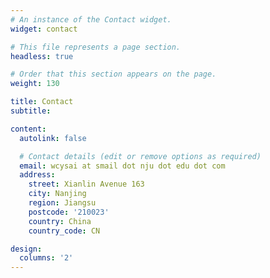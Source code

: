 ```yaml
---
# An instance of the Contact widget.
widget: contact

# This file represents a page section.
headless: true

# Order that this section appears on the page.
weight: 130

title: Contact
subtitle:

content:
  autolink: false

  # Contact details (edit or remove options as required)
  email: wcysai at smail dot nju dot edu dot com
  address: 
    street: Xianlin Avenue 163
    city: Nanjing
    region: Jiangsu
    postcode: '210023'
    country: China
    country_code: CN

design:
  columns: '2'
---
```

